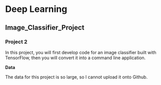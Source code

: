 # Deep Learning
## Image_Classifier_Project
### Project 2

In this project, you will first develop code for an image classifier built with TensorFlow, then you will convert it into a command line application.

**Data**

The data for this project is so large, so I cannot upload it onto Github.
